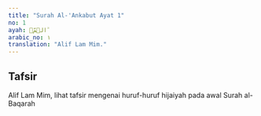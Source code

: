 ```yaml
---
title: "Surah Al-'Ankabut Ayat 1"
no: 1
ayah: الۤمّۤ ۗ 
arabic_no: ١
translation: "Alif Lam Mim."
---
```


## Tafsir

Alif Lam Mim, lihat tafsir mengenai huruf-huruf hijaiyah pada awal Surah al-Baqarah